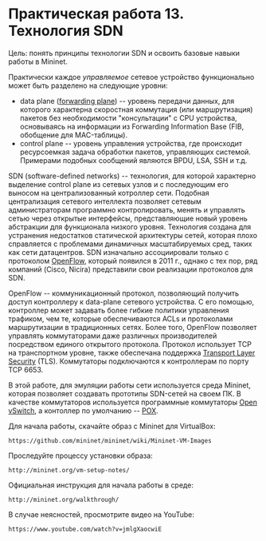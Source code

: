 # Практическая работа 13. Технология SDN

Цель: понять принципы технологии SDN и освоить базовые навыки работы в Mininet.

Практически каждое _управляемое_ сетевое устройство функционально может быть разделено на следующие уровни:

* data plane \([forwarding plane](https://en.wikipedia.org/wiki/Forwarding_plane)\) -- уровень передачи данных, для которого характерна скоростная коммутация \(или маршрутизация\) пакетов без необходимости "консультации" с CPU устройства, основываясь на информации из Forwarding Information Base \(FIB, обобщение для MAC-таблицы\).  
* control plane -- уровень управления устройства, где происходит ресурсоемкая задача обработки пакетов, управляющих системой. Примерами подобных сообщений являются BPDU, LSA, SSH и т.д. 

SDN \(software-defined networks\) -- технология, для которой характерно выделение control plane из сетевых узлов и с последующим его выносом на централизованный котроллер сети. Подобная централизация сетевого интеллекта позволяет сетевым администраторам программно контролировать, менять и управлять сетью через открытые интерфейсы, представляющие новый уровень абстракции для функционала низкого уровня. Технология создана для устранения недостатков статической архитектуры сетей, которая плохо справляется с проблемами динамичных масштабируемых сред, таких как сети датацентров. SDN изначально ассоциировали только с протоколом [OpenFlow](https://en.wikipedia.org/wiki/OpenFlow), который появился в 2011 г., однако с тех пор, ряд компаний \(Cisco, Nicira\) представили свои реализации протоколов для SDN.

OpenFlow -- коммуникационный протокол, позволяющий получить доступ контроллеру к data-plane сетевого устройства. С его помощью, контроллер может задавать более гибкие политики управления трафиком, чем те, которые обеспечиваются ACLs и протоколами маршрутизации в традиционных сетях.  Более того, OpenFlow позволяет управлять коммутаторами даже различных производителей посредством единого открытого протокола. Протокол использует TCP на транспортном уровне, также обеспечана поддержка [Transport Layer Security](https://en.wikipedia.org/wiki/Transport_Layer_Security) \(TLS\). Коммутаторы подключаются к контроллерам по порту TCP 6653.

В этой работе, для эмуляции работы сети используется среда Mininet, которая позволяет создавать прототипы SDN-сетей на своем ПК. В качестве коммутаторов используется программные коммутаторы [Open vSwitch](https://en.wikipedia.org/wiki/Open_vSwitch), а контоллер по умолчанию -- [POX](http://www.noxrepo.org/).

Для начала работы, скачайте образ с Mininet для VirtualBox:

```
https://github.com/mininet/mininet/wiki/Mininet-VM-Images
```

Проследуйте процессу установки образа:

```
http://mininet.org/vm-setup-notes/
```

Официальная инструкция для начала работы в среде:

```
http://mininet.org/walkthrough/
```

В случае неясностей, просмотрите видео на YouTube:

```
https://www.youtube.com/watch?v=jmlgXaocwiE
```



